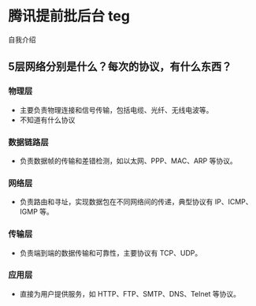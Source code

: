 # 腾讯提前批后台 teg
自我介绍
## 5层网络分别是什么？每次的协议，有什么东西？
### 物理层
- 主要负责物理连接和信号传输，包括电缆、光纤、无线电波等。
- 不知道有什么协议
### 数据链路层
- 负责数据帧的传输和差错检测，如以太网、PPP、MAC、ARP 等协议。
### 网络层
- 负责路由和寻址，实现数据包在不同网络间的传递，典型协议有 IP、ICMP、IGMP 等。
### 传输层
- 负责端到端的数据传输和可靠性，主要协议有 TCP、UDP。
### 应用层
- 直接为用户提供服务，如 HTTP、FTP、SMTP、DNS、Telnet 等协议。